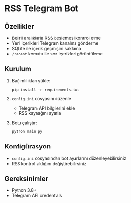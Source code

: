 
# RSS Telegram Bot 

## Özellikler
- Belirli aralıklarla RSS beslemesi kontrol etme
- Yeni içerikleri Telegram kanalına gönderme
- SQLite ile içerik geçmişini saklama
- `/recent` komutu ile son içerikleri görüntüleme

## Kurulum
1. Bağımlılıkları yükle:
   ```
   pip install -r requirements.txt
   ```

2. `config.ini` dosyasını düzenle
   - Telegram API bilgilerini ekle
   - RSS kaynağını ayarla

3. Botu çalıştır:
   ```
   python main.py
   ```

## Konfigürasyon
- `config.ini` dosyasından bot ayarlarını düzenleyebilirsiniz
- RSS kontrol sıklığını değiştirebilirsiniz

## Gereksinimler
- Python 3.8+
- Telegram API credentials
